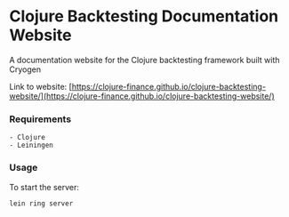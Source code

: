 # Clojure Backtesting Documentation Website

A documentation website for the Clojure backtesting framework built with Cryogen

Link to website: [https://clojure-finance.github.io/clojure-backtesting-website/](https://clojure-finance.github.io/clojure-backtesting-website/)

### Requirements

```
- Clojure
- Leiningen
```

### Usage

To start the server:
```
lein ring server
```


